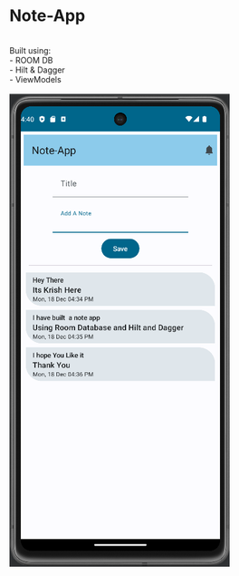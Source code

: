 # Note-App
<br>
Built using:
<br>
- ROOM DB <br>
- Hilt & Dagger <br>
- ViewModels <br>
<br>
<img src="https://github.com/Krish-Mutha/Note-App/blob/main/app/src/main/res/drawable/NOTE-APP.png" alt="App Screenshot">
